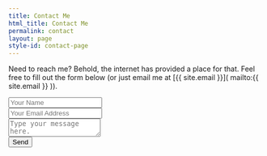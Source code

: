 ```yaml
---
title: Contact Me
html_title: Contact Me
permalink: contact
layout: page
style-id: contact-page
---
```


Need to reach me? Behold, the internet has provided a place for that. Feel free to fill out the form below (or just email me at [{{ site.email }}]( mailto:{{ site.email }} )).

<form id="contact-form" action="https://formspree.io/{{ site.email }}" method="POST">
  <div class="form-group">
    <input  type="text"
            name="name"
            placeholder="Your Name"
            class="form-control"
            tabindex="10">
  </div>
  <div class="form-group">
    <input  type="email"
            name="_replyto"
            placeholder="Your Email Address"
            class="form-control"
            tabindex="10">
  </div>
  <div class="form-group">
    <textarea name="message"
              placeholder="Type your message here."
              class="form-control"
              tabindex="10"></textarea>
  </div>

  <input type="submit" value="Send" class="btn btn-primary" tabindex="10">
</form>
